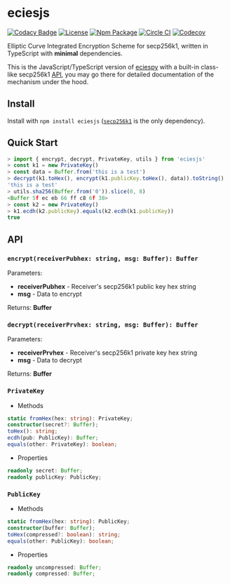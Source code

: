 # eciesjs

[![Codacy Badge](https://api.codacy.com/project/badge/Grade/ba01a8bb2d3344f29f98157ccbd14519)](https://app.codacy.com/app/ecies/js)
[![License](https://img.shields.io/github/license/ecies/js.svg)](https://github.com/ecies/js)
[![Npm Package](https://img.shields.io/npm/v/eciesjs.svg)](https://www.npmjs.com/package/eciesjs)
[![Circle CI](https://img.shields.io/circleci/project/ecies/js/master.svg)](https://circleci.com/gh/ecies/js)
[![Codecov](https://img.shields.io/codecov/c/github/ecies/js.svg)](https://codecov.io/gh/ecies/js)

Elliptic Curve Integrated Encryption Scheme for secp256k1, written in TypeScript with **minimal** dependencies.

This is the JavaScript/TypeScript version of [eciespy](https://github.com/kigawas/eciespy) with a built-in class-like secp256k1 [API](#privatekey), you may go there for detailed documentation of the mechanism under the hood.

## Install

Install with `npm install eciesjs` ([`secp256k1`](https://github.com/cryptocoinjs/secp256k1-node) is the only dependency).

## Quick Start

```typescript
> import { encrypt, decrypt, PrivateKey, utils } from 'eciesjs'
> const k1 = new PrivateKey()
> const data = Buffer.from('this is a test')
> decrypt(k1.toHex(), encrypt(k1.publicKey.toHex(), data)).toString()
'this is a test'
> utils.sha256(Buffer.from('0')).slice(0, 8)
<Buffer 5f ec eb 66 ff c8 6f 38>
> const k2 = new PrivateKey()
> k1.ecdh(k2.publicKey).equals(k2.ecdh(k1.publicKey))
true
```

## API

### `encrypt(receiverPubhex: string, msg: Buffer): Buffer`

Parameters:

-   **receiverPubhex** - Receiver's secp256k1 public key hex string
-   **msg** - Data to encrypt

Returns:  **Buffer**

### `decrypt(receiverPrvhex: string, msg: Buffer): Buffer`

Parameters:

-   **receiverPrvhex** - Receiver's secp256k1 private key hex string
-   **msg** - Data to decrypt

Returns:  **Buffer**

### `PrivateKey`

-   Methods

```typescript
static fromHex(hex: string): PrivateKey;
constructor(secret?: Buffer);
toHex(): string;
ecdh(pub: PublicKey): Buffer;
equals(other: PrivateKey): boolean;
```

-   Properties

```typescript
readonly secret: Buffer;
readonly publicKey: PublicKey;
```

### `PublicKey`

-   Methods

```typescript
static fromHex(hex: string): PublicKey;
constructor(buffer: Buffer);
toHex(compressed?: boolean): string;
equals(other: PublicKey): boolean;
```

-   Properties

```typescript
readonly uncompressed: Buffer;
readonly compressed: Buffer;
```
